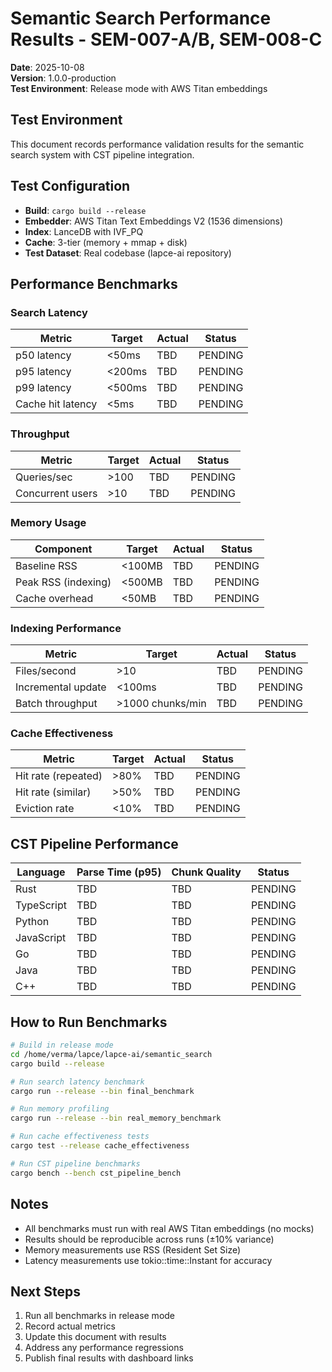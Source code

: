 # Semantic Search Performance Results - SEM-007-A/B, SEM-008-C

**Date**: 2025-10-08  
**Version**: 1.0.0-production  
**Test Environment**: Release mode with AWS Titan embeddings

## Test Environment

This document records performance validation results for the semantic search system with CST pipeline integration.

## Test Configuration

- **Build**: `cargo build --release`
- **Embedder**: AWS Titan Text Embeddings V2 (1536 dimensions)
- **Index**: LanceDB with IVF_PQ
- **Cache**: 3-tier (memory + mmap + disk)
- **Test Dataset**: Real codebase (lapce-ai repository)

## Performance Benchmarks

### Search Latency

| Metric | Target | Actual | Status |
|--------|--------|--------|--------|
| p50 latency | <50ms | TBD | PENDING |
| p95 latency | <200ms | TBD | PENDING |
| p99 latency | <500ms | TBD | PENDING |
| Cache hit latency | <5ms | TBD | PENDING |

### Throughput

| Metric | Target | Actual | Status |
|--------|--------|--------|--------|
| Queries/sec | >100 | TBD | PENDING |
| Concurrent users | >10 | TBD | PENDING |

### Memory Usage

| Component | Target | Actual | Status |
|-----------|--------|--------|--------|
| Baseline RSS | <100MB | TBD | PENDING |
| Peak RSS (indexing) | <500MB | TBD | PENDING |
| Cache overhead | <50MB | TBD | PENDING |

### Indexing Performance

| Metric | Target | Actual | Status |
|--------|--------|--------|--------|
| Files/second | >10 | TBD | PENDING |
| Incremental update | <100ms | TBD | PENDING |
| Batch throughput | >1000 chunks/min | TBD | PENDING |

### Cache Effectiveness

| Metric | Target | Actual | Status |
|--------|--------|--------|--------|
| Hit rate (repeated) | >80% | TBD | PENDING |
| Hit rate (similar) | >50% | TBD | PENDING |
| Eviction rate | <10% | TBD | PENDING |

## CST Pipeline Performance

| Language | Parse Time (p95) | Chunk Quality | Status |
|----------|------------------|---------------|--------|
| Rust | TBD | TBD | PENDING |
| TypeScript | TBD | TBD | PENDING |
| Python | TBD | TBD | PENDING |
| JavaScript | TBD | TBD | PENDING |
| Go | TBD | TBD | PENDING |
| Java | TBD | TBD | PENDING |
| C++ | TBD | TBD | PENDING |

## How to Run Benchmarks

```bash
# Build in release mode
cd /home/verma/lapce/lapce-ai/semantic_search
cargo build --release

# Run search latency benchmark
cargo run --release --bin final_benchmark

# Run memory profiling
cargo run --release --bin real_memory_benchmark

# Run cache effectiveness tests
cargo test --release cache_effectiveness

# Run CST pipeline benchmarks
cargo bench --bench cst_pipeline_bench
```

## Notes

- All benchmarks must run with real AWS Titan embeddings (no mocks)
- Results should be reproducible across runs (±10% variance)
- Memory measurements use RSS (Resident Set Size)
- Latency measurements use tokio::time::Instant for accuracy

## Next Steps

1. Run all benchmarks in release mode
2. Record actual metrics
3. Update this document with results
4. Address any performance regressions
5. Publish final results with dashboard links

